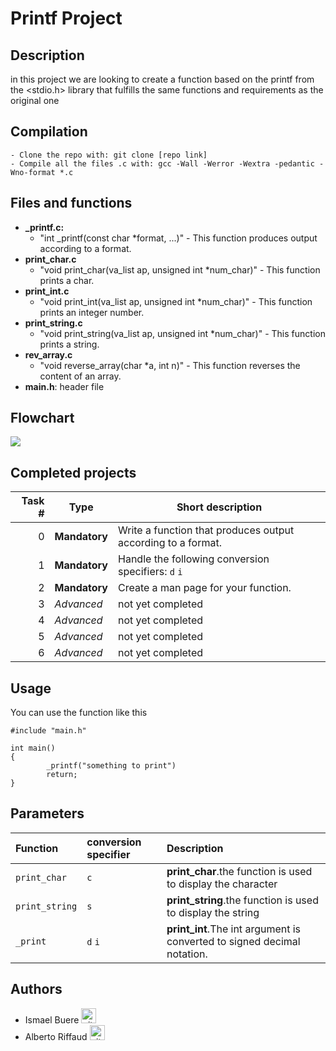<div aling="center">
<h1>Printf Project</h1>
</div>

## Description

in this project we are looking to create a function based on the printf from the <stdio.h> library that fulfills the same functions and requirements as the original one

## Compilation

```
- Clone the repo with: git clone [repo link]
- Compile all the files .c with: gcc -Wall -Werror -Wextra -pedantic -Wno-format *.c
```
## Files and functions

* **_printf.c:**
	* "int _printf(const char *format, ...)" - This function produces output according to a format.
* **print_char.c**
	* "void print_char(va_list ap, unsigned int *num_char)" - This function prints a char.
* **print_int.c**
	* "void print_int(va_list ap, unsigned int *num_char)" - This function prints an integer number.
* **print_string.c**
	* "void print_string(va_list ap, unsigned int *num_char)" - This function prints a string.
* **rev_array.c**
	* "void reverse_array(char *a, int n)" - This function reverses the content of an array.
* **main.h**: header file

## Flowchart

<img src="https://imgur.com/a/yJ9IruI">

## Completed projects
| Task # | Type | Short description |
| ---: | --- | --- |
|0 | **Mandatory**     | Write a function that produces output according to a format. |
|1 | **Mandatory**     | Handle the following conversion specifiers: `d` `i` |
|2 | **Mandatory**     | Create a man page for your function.
|3 | *Advanced*        | not yet completed |
|4 | *Advanced*        | not yet completed |
|5 | *Advanced*        | not yet completed |
|6 | *Advanced*        | not yet completed |
## Usage

You can use the function like this

```
#include "main.h"

int main()
{
        _printf("something to print")
        return;
}
```

## Parameters

| Function                        | conversion specifier                | Description                               |
| :------------------             | :------------------                 | :---------------------------------------- |
| `print_char`                    | `c`                                 | **print_char**.the function is used to display the character        |
| `print_string`                  | `s`                                 | **print_string**.the function is used to display the string        |
| `_print`                        | `d` `i`                             | **print_int**.The int argument is converted to signed decimal notation. |

## Authors

- Ismael Buere <a href="https://github.com/IsmaelBuere" rel="nofollow"><img aling="center" alt="github" src="https://1000logos.net/wp-content/uploads/2021/05/GitHub-logo.png" height="24" /></a>
- Alberto Riffaud <a href="https://github.com/alriffaud" rel="nofollow"><img aling="center" alt="github" src="https://1000logos.net/wp-content/uploads/2021/05/GitHub-logo.png" height="24" /></a>

